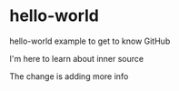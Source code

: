 # hello-world
hello-world example to get to know GitHub

I'm here to learn about inner source

The change is adding more info
